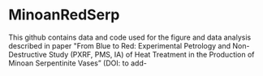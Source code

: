 # MinoanRedSerp
This github contains data and code used for the figure and data analysis described in paper "From Blue to Red: Experimental Petrology and Non-Destructive Study (PXRF, PMS, IA) of Heat Treatment in the Production of Minoan Serpentinite Vases” (DOI: to add-
